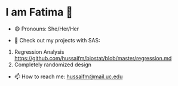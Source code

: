 # I am Fatima 👋

- 😄 Pronouns: She/Her/Her

- 🔭 Check out my projects with SAS:
1) Regression Analysis https://github.com/hussaifm/biostat/blob/master/regression.md
2) Completely randomized design

- 📫 How to reach me: hussaifm@mail.uc.edu
